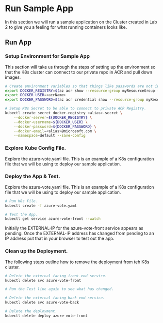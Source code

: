 Run Sample App
========================================
In this section we will run a sample application on the Cluster created in Lab 2 to give you a feeling for what running containers looks like.

Run App
-----------------------

### Setup Environment for Sample App
This section will take us through the steps of setting up the environment so that the K8s cluster can connect to our private repo in ACR and pull down images.

```bash
# Create environment variables so that things like passwords are not in plain text.
export DOCKER_REGISTRY=$(az acr show --resource-group myResourceGroup --name myK8sCluster-<alias> --query loginServer --output tsv)
export DOCKER_USER=<acrName>
export DOCKER_PASSWORD=$(az acr credential show --resource-group myResourceGroup --name myK8sCluster-<alias> --query passwords[0].value --output tsv)

# Setup K8s Secret to be able to connect to private ACR Registry.
kubectl create secret docker-registry <alias>-secret \
    --docker-server=${DOCKER_REGISTRY} \
    --docker-username=${DOCKER_USER} \
    --docker-password=${DOCKER_PASSWORD} \
    --docker-email=<alias>@microsoft.com \
    --namespace=default --save-config
```

### Explore Kube Config File.
Explore the azure-vote.yaml file. This is an example of a K8s configuration file that we will be using to deploy our sample application.

### Deploy the App & Test.
Explore the azure-vote.yaml file. This is an example of a K8s configuration file that we will be using to deploy our sample application.

```bash
# Run K8s File.
kubectl create -f azure-vote.yaml

# Test the App.
kubectl get service azure-vote-front --watch
```

Initially the EXTERNAL-IP for the azure-vote-front service appears as pending. Once the EXTERNAL-IP address has changed from pending to an IP address put that in your browser to test out the app.

### Clean up the Deployment.
The following steps outline how to remove the deployment from teh K8s cluster.

```bash
# Delete the external facing front-end service.
kubectl delete svc azure-vote-front

# Run the Test line again to see what has changed.

# Delete the external facing back-end service.
kubectl delete svc azure-vote-back

# Delete the deployment.
kubectl delete deploy azure-vote-front
```